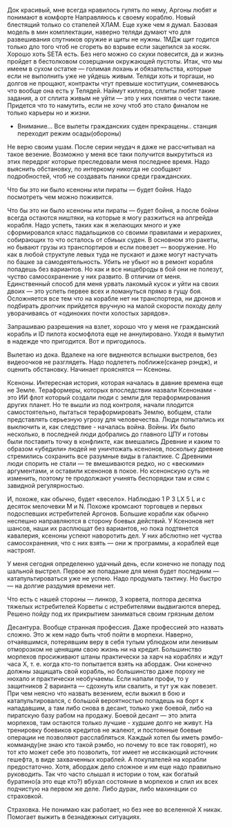 Док красивый, мне всегда нравилось гулять по нему, Аргоны любят и понимают в комфорте
Направляюсь к своему кораблю.
Новый блестящий только со стапелей ХЛАМ. Еще хуже чем я думал. Базовая модель в мин комплектации, наверно теляди думают что для развешивания спутников оружие и щиты не нужны. 1МДж щит годится только дло того чтоб не сгореть во взрыве если зацепился за косяк.
Хорошо хоть SETA есть. Без него можно со скуки повесится, да и жизнь пройдет в бестолковом созерцании окружающей пустоты.
Итак, что мы имеем в сухом остатке — голимая лохань и обязательства, которые если не выполнить уже не уйдешь живым. Теляди хоть и торгаши, но долгов не прощают, контракты чтут превыше коституции, сомневаюсь что вообще она есть у Телядей. Наймут киллера, сплиты любят такие задания, а от сплита живым не уйти — это у них понятия о чести такие.
Придется что то намутить, если не хочу чтоб это стало финалом не только карьеры но и жизни.

- Внимание… Все вылеты гражданских суден прекращены.. станция переходит режим осады(обороны)

Не верю своим ушам. После серии неудач я даже не рассчитывал на такое везение. Возможно у меня все таки получится выкрутиться из этих передряг которые преследовали меня последнее время. 
Надо выяснить обстановку, по интеркому никогда не сообщают подробностей, чтоб не создавать паники среди гражданских.

Что бы это ни было ксеноны или пираты — будет бойня. Надо посмотреть чем можно поживится.

Что бы это ни было ксеноны или пираты — будет бойня, а после бойни всегда остаются ништяки, на которые я могу разжиться на апгрейда корабля.
Надо успеть, таких как я желающих много и уже сформировался класс падальщиков со своими правилами и иерархиех, собирающих то что осталось от сбиьых суден.  В основном это ракеты, но бывают грузы из транспортиров и если повезет — вооружение. Но как в любой структуле левых туда не пускают и даже могут настучать по башке за самодеятельность. Убить не убьют но в ремонт корабля попадешь без вариантов. Но как и все нищеброды в бой они не полезут, чуство самосохранение у них развито. В отличии от меня. Единственный способ для меня урвать лакомый кусок и уйти на своих двоих — это успеть первее всех и ломануться прямо в гущу боя.
Осложняется все тем что на корабле нет ни транспортера, ни дронов и подбирать дропчик прийдется вручную на малой скорости походу делу уворачиваясь от «одиноких почти холостых зарядов».

Запрашиваю разрешения на взлет, хорошо что у меня не гражданский корабль и ID пилота космофлота еще не аннулировано. Уходя я вымутил в надежде что пригодится. Вот и пригодилось.

Вылетаю из дока. Вдалеке на юге виднеются вспышки выстрелов, без видеоочков не разглядеть. Надо подлететь поближе(сканер рэндж), и оценить обстановку.
Начинает прояснятся — Ксеноны.

Ксеноны. Интересная история, которая началась в давние времена еще не Земле. Тераформеры, которых впоследствии назвали Ксенонами - это ИИ флот который создали люди с земли для тераформирования других планет. Но те вышли из под контроля, начали плодится самостоятельно, пытаться тераформировать Землю, вобщем, стали представлять серьезную угрозу для человечества. Люди попытались их выключить и, как следствие - началась война. Войны. Их было несколько, в последней люди добрались до главного ЦПУ и готовы были поставить точку в конфликте, как вмешались Древние и каким то образом «убедили» людей не уничтожать ксенонов, поскольку древние стремились сохранить все разумные виды в галактике. С Древними люди спорить не стали — те вмешиваются редко, но с «вескими» аргументами, и оставили ксенонов в покое. Но ксенонскую суть не изменить, поэтому те продолжают учинять беспорядки там и сям с завидной регулярностью.

И, похоже,  как обычно, будет «весело». Наблюдаю 1 P 3 LX 5 L  и с десяток мелочевки   M и N. Похоже кромсают торговцев и первых подоспевших истребителей Аргонов. Большие корабли как обычно неспешно направляются в сторону боевых действий. У Ксенонов нет шансов, наши их расплющат без вариантов, но пока подтянется кавалерия, ксеноны успеют наворотить дел. У них абслютно нет чуства самосохранения, что с них взять — они ж программы, а кораблей еще настроят.

У меня сегодня определенно удачный день, если конечно не попаду под шальной выстрел. Первое же попадание для меня будет последним — катапультироваться уже не успею. Надо продумать тактику. Но быстро — на долгие раздумия времени нет.

Что есть с нашей стороны — линкор, 3 корвета, полтора десятка тяжелых истребителей
Корветы с истребителями выдвигаются вперед. Решено пойду под их прикрытием заниматься своим грязным делом


Десантура. Вообще странная профессия. Даже профессией это назвать сложно. Это ж кем надо быть чтоб пойти в морпехи. Наверно, отчаявшимся, потерявшим веру в себя тупым ублюдком или ленивым отморозком не ценящим свою жизнь ни на кредит. Большинство морпехов просиживают штаны практически за харч на кораблях и ждут часа Х, т. е. когда кто-то попытается взять на абордаж. Они конечно должны защищать свой корабль, но большинство даже пороху не нюхало и практически необучаемы. Если напали профи, то у защитников 2 варианта — сдохнуть или свалить, и тут уж как повезет. При чем неясно что назвать везением, если выжил в бою и катапультировался, с большой вероятностью попадешь на борт к нападавшим, а там либо снова в десант, только уже боевой, либо на пиратскую базу рабом на продажу. Боевой десант — это элита морпехов, там остаются только лучшие - худшие долго не живут. На тренировку боевиков кредитов не жалеют, и постоянные боевые операции не позволяют расслабляться. Каждый хотел бы иметь рэмбо-комманду(не знаю кто такой рэмбо, но почему то все так говорят), но тот кто может себе это позволить, тот имеет не иссякающий источник гешефта, в виде захваченных кораблей. А покупателей на корабли предостаточно. Хотя, абордаж дело сложное и им еще надо правильно руководить. Так что часто слышал я истории о том, как богатый буратино(а это еще кто?) вбухал состояние в морпехов и слил их всех подчистую на первом же деле. Либо дурак, либо махинации со страховкой.

Страховка. Не понимаю как работает, но без нее во вселенной X никак. Помогает выжить в безнадежных ситуациях.
